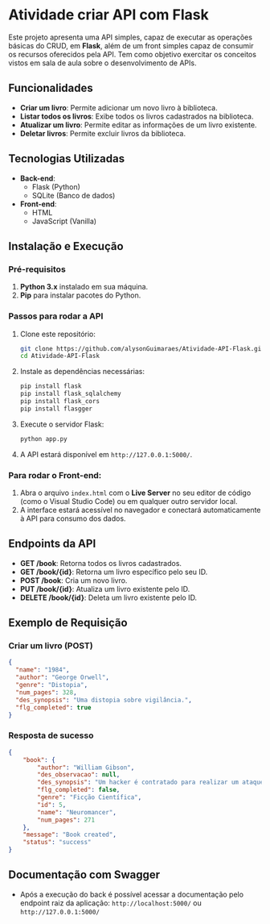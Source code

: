 # Atividade criar API com Flask

Este projeto apresenta uma API simples, capaz de executar as operações básicas do CRUD, em **Flask**, 
além de um front simples capaz de consumir os recursos oferecidos pela API. 
Tem como objetivo exercitar os conceitos vistos em sala de aula sobre o desenvolvimento de APIs.

## Funcionalidades

- **Criar um livro**: Permite adicionar um novo livro à biblioteca.
- **Listar todos os livros**: Exibe todos os livros cadastrados na biblioteca.
- **Atualizar um livro**: Permite editar as informações de um livro existente.
- **Deletar livros**: Permite excluir livros da biblioteca.

## Tecnologias Utilizadas

- **Back-end**: 
  - Flask (Python)
  - SQLite (Banco de dados)
- **Front-end**: 
  - HTML
  - JavaScript (Vanilla)

## Instalação e Execução

### Pré-requisitos

1. **Python 3.x** instalado em sua máquina.
2. **Pip** para instalar pacotes do Python.

### Passos para rodar a API

1. Clone este repositório:

    ```bash
    git clone https://github.com/alysonGuimaraes/Atividade-API-Flask.git
    cd Atividade-API-Flask
    ```

2. Instale as dependências necessárias:

    ```bash
    pip install flask
    pip install flask_sqlalchemy
    pip install flask_cors
    pip install flasgger
    ```

3. Execute o servidor Flask:

    ```bash
    python app.py
    ```

4. A API estará disponível em `http://127.0.0.1:5000/`.

### Para rodar o Front-end:

1. Abra o arquivo `index.html` com o **Live Server** no seu editor de código (como o Visual Studio Code) ou em qualquer outro servidor local.
2. A interface estará acessível no navegador e conectará automaticamente à API para consumo dos dados.

## Endpoints da API

- **GET /book**: Retorna todos os livros cadastrados.
- **GET /book/{id}**: Retorna um livro específico pelo seu ID.
- **POST /book**: Cria um novo livro.
- **PUT /book/{id}**: Atualiza um livro existente pelo ID.
- **DELETE /book/{id}**: Deleta um livro existente pelo ID.

## Exemplo de Requisição

### Criar um livro (POST)

```json
{
  "name": "1984",
  "author": "George Orwell",
  "genre": "Distopia",
  "num_pages": 328,
  "des_synopsis": "Uma distopia sobre vigilância.",
  "flg_completed": true
} 
```

### Resposta de sucesso
```json
{
    "book": {
        "author": "William Gibson",
        "des_observacao": null,
        "des_synopsis": "Um hacker é contratado para realizar um ataque virtual em um mundo cyberpunk.",
        "flg_completed": false,
        "genre": "Ficção Científica",
        "id": 5,
        "name": "Neuromancer",
        "num_pages": 271
    },
    "message": "Book created",
    "status": "success"
}
```

## Documentação com Swagger

- Após a execução do back é possível acessar a documentação pelo endpoint raiz da aplicação:
```http://localhost:5000/``` ou ```http://127.0.0.1:5000/```


